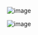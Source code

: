 ![image](https://github.com/Mogana004/code.Java/assets/92911280/1251f7eb-1ff0-40f9-b3fb-167a6e6dc6e8)

![image](https://github.com/Mogana004/code.Java/assets/92911280/da191d24-b0b4-455b-b295-39b23d0ec859)

